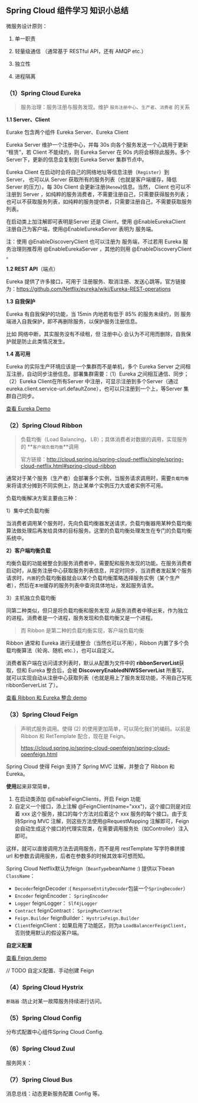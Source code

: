 ## Spring Cloud 组件学习 知识小总结

微服务设计原则：

1. 单一职责

2. 轻量级通信 （通常基于 RESTful API，还有 AMQP etc.）

3. 独立性

4. 进程隔离


### （1）**Spring Cloud Eureka**

>  服务治理：服务注册与服务发现。维护 `服务注册中心`、`生产者`、`消费者` 的关系

**1.1 Server、Client**

Eurake 包含两个组件 Eureka Server、Eureka Client

Eureka Server 维护一个注册中心，并每 30s 向各个服务发送一个心跳用于更新 “租赁”，若 Client 不能续约，则 Eureka Server 在 90s 内将会移除此服务。多个Server下，更新的信息会复制到 Eureka Server 集群节点中。

Eureka Client 在启动时会将自己的网络地址等信息注册（`Register`）到 Server， 也可以从 Server 获取所有的服务列表（也就是客户端缓存，降低 Server 的压力）。每 30s Client 会更新注册(`Renew`)信息。当然， Client 也可以不注册到 Server ，如纯粹的服务消费者，不需要注册自己，只需要获得服务列表；也可以不获取服务列表，如纯粹的服务提供者，只需要注册自己，不需要获取服务列表。

在启动类上加注解即可表明是Server 还是 Client，使用 @EnableEurekaClient 注册自己为客户端，使用@EnableEurekaServer 表明为 服务端。

注：使用 @EnableDiscoveryClient 也可以注册为 服务端，不过若用 Eureka 服务治理则推荐用 @EnableEurekaServer ，其他的则用 @EnableDiscoveryClient 。

**1.2 REST API**（端点）

Eureka 提供了许多接口，可用于 注册服务、取消注册、发送心跳等。官方链接为：<https://github.com/Netflix/eureka/wiki/Eureka-REST-operations>

**1.3 自我保护**

Eureka 有自我保护的功能，当 15min 内地若有低于 85% 的服务未续约，则 服务端进入自我保护，即不再删除服务，以保护服务注册信息。

比如 网络中断，其实服务没有不续租，但 注册中心 会认为不可用而删除，自我保护就是防止此类情况发生。

**1.4 高可用**

Eureka 的实际生产环境应该是一个集群而不是单机，多个 Eureka Server 之间相互注册，自动同步注册信息。部署集群需要：（1）Eureka 之间相互通信、同步；（2）Eureka Client在所有Server 中注册，可显示注册到多个Server（通过eureka.client.service-url.defaultZone），也可以只注册到一个上，等Server 集群自己同步。

[查看 Eureka Demo](<https://github.com/cantfu/springclouddemo/blob/master/md/SpringCloud%E7%BB%84%E4%BB%B6%E4%B9%8BEureka.md>)



### **（2）Spring Cloud Ribbon**

> 负载均衡（Load Balancing， LB）；具体消费者对数据的调用，实现服务的 **`客户端负载均衡`**调用
>
> 官方链接：<http://cloud.spring.io/spring-cloud-netflix/single/spring-cloud-netflix.html#spring-cloud-ribbon>

通常对于某个服务（生产者）会部署多个实例，当服务请求调用时，需要`负载均衡`来将请求分摊到不同实例上，防止某单个实例压力大或者实例不可用。

负载均衡解决方案主要由三种：

1）集中式负载均衡

当消费者调用某个服务时，先向负载均衡器发送请求，负载均衡器用某种负载均衡算法做处理后再发给具体的目标服务。这里的负载均衡处理发生在专门的负载均衡系统中。

**2）客户端均衡负载**

均衡负载的功能被整合到服务消费者中，需要配和服务发现的功能。在服务消费者启动时，从服务注册中心获取服务列表信息，并定时同步，当消费者发起某个服务请求时，`内置`的负载均衡器就会以某个负载均衡策略选择服务实例（某个生产者），然后在`本地`缓存的服务列表中查询具体地址，发起服务请求。

3）主机独立负载均衡

同第二种类似，但只是将负载均衡和服务发现 从服务消费者中移出来，作为独立的进程。消费者是一个进程，服务发现和负载均衡又是一个进程。

>  而 Ribbon 是第二种的负载均衡实现，客户端负载均衡

Ribbon 通常和 Eureka 进行无缝整合（当然也可以不用），Ribbon 内置了多个负载均衡算法（轮询、随机 etc.），也可以自定义。

消费者客户端在访问请求列表时，默认从配置为文件中的 **ribbonServerList**获取，但和 Eureka 整合后，会被 **DiscoveryEnabledNIWSServerList** 所重写，就可以实现自动从注册中心获取列表（也就是用上了服务发现功能，不用自己写死 ribbonServerList 了）。

[查看 Ribbon 和 Eureka 整合 demo](https://github.com/cantfu/springclouddemo/blob/master/md/SpringCloud%E7%BB%84%E4%BB%B6%E4%B9%8BRibbon.md)



### **（3）Spring Cloud Feign**

>  声明式服务调用。使得 (2) 的使用更加简单，可以简化我们的编码。以前是 Ribbon 和 RetTemplate 配合，现在是 Feign。
>
> <https://cloud.spring.io/spring-cloud-openfeign/spring-cloud-openfeign.html>

Spring Cloud 使得 Feign 支持了 Spring MVC 注解，并整合了 Ribbon 和 Eureka。

**使用**起来非常简单，

1. 在启动类添加 @EnableFeignClients，开启 Feign 功能
2. 自定义一个接口，添上注解 @FeignClient(name="xxx")，这个接口则是对应着 xxx 这个服务，接口的每个方法对应着这个 xxx 服务的每个接口。由于支持Spring MVC 注解，则这些方法使用@RequestMapping 注解即可，Feign 会自动生成这个接口的代理实现类，在需要调用服务处（如Controller）注入即可。

这样，就可以直接调用方法去调用服务，而不是用 restTemplate 写字符串拼接 url 和参数去调用服务，后者在参数多的时候其效率可想而知。

Spring Cloud Netflix默认为feign（`BeanType`beanName :) 提供以下bean `ClassName`：

+ `Decoder`feignDecoder :( `ResponseEntityDecoder`包装一个`SpringDecoder`）
+ `Encoder` feignEncoder： `SpringEncoder`
+ `Logger` feignLogger： `Slf4jLogger`
+ `Contract` feignContract： `SpringMvcContract`
+ `Feign.Builder` feignBuilder： `HystrixFeign.Builder`
+ `Client`feignClient：如果启用了功能区，则为a `LoadBalancerFeignClient`，否则使用默认的假设客户端。

**自定义配置**



[查看 Feign demo](https://github.com/cantfu/springclouddemo/blob/master/md/SpringCloud%E7%BB%84%E4%BB%B6%E4%B9%8BFeign.md)



// TODO 自定义配置、手动创建 Feign





### **（4）Spring Cloud Hystrix**

`断路器` :防止对某一故障服务持续进行访问。

### **（5）Spring Cloud Config**

分布式配置中心组件Spring Cloud Config.

### **（6）Spring Cloud Zuul**

服务网关：

### **（7）Spring Cloud Bus**

消息总线：动态更新服务配置 Config 等。




